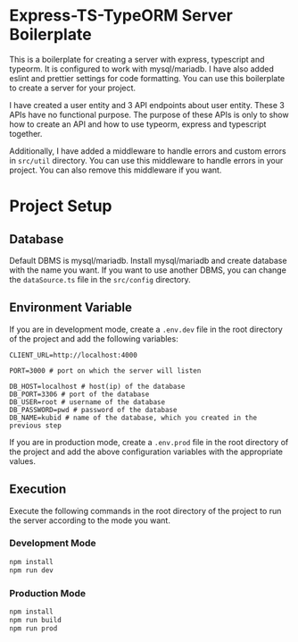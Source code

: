 # Express-TS-TypeORM Server Boilerplate

This is a boilerplate for creating a server with express, typescript and typeorm. It is configured to work with mysql/mariadb. I have also added eslint and prettier settings for code formatting. You can use this boilerplate to create a server for your project.

I have created a user entity and 3 API endpoints about user entity. These 3 APIs have no functional purpose. The purpose of these APIs is only to show how to create an API and how to use typeorm, express and typescript together.

Additionally, I have added a middleware to handle errors and custom errors in `src/util` directory. You can use this middleware to handle errors in your project. You can also remove this middleware if you want.

# Project Setup

## Database

Default DBMS is mysql/mariadb. Install mysql/mariadb and create database with the name you want. If you want to use another DBMS, you can change the `dataSource.ts` file in the `src/config` directory.

## Environment Variable

If you are in development mode, create a `.env.dev` file in the root directory of the project and add the following variables:

```
CLIENT_URL=http://localhost:4000

PORT=3000 # port on which the server will listen

DB_HOST=localhost # host(ip) of the database
DB_PORT=3306 # port of the database
DB_USER=root # username of the database
DB_PASSWORD=pwd # password of the database
DB_NAME=kubid # name of the database, which you created in the previous step
```

If you are in production mode, create a `.env.prod` file in the root directory of the project and add the above configuration variables with the appropriate values.

## Execution

Execute the following commands in the root directory of the project to run the server according to the mode you want.

### Development Mode

```bash
npm install
npm run dev
```

### Production Mode

```bash
npm install
npm run build
npm run prod
```

